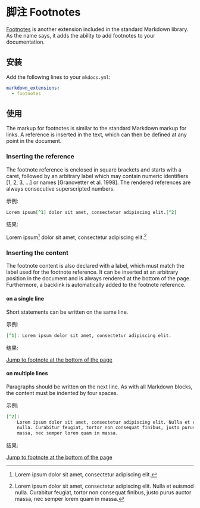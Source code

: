 # 脚注 Footnotes

[Footnotes][1] is another extension included in the standard Markdown library.
As the name says, it adds the ability to add footnotes to your documentation.

  [1]: https://pythonhosted.org/Markdown/extensions/footnotes.html

## 安装

Add the following lines to your `mkdocs.yml`:

``` yaml
markdown_extensions:
  - footnotes
```

## 使用

The markup for footnotes is similar to the standard Markdown markup for links.
A reference is inserted in the text, which can then be defined at any point in
the document.

### Inserting the reference

The footnote reference is enclosed in square brackets and starts with a caret,
followed by an arbitrary label which may contain numeric identifiers [1, 2, 3,
...] or names [Granovetter et al. 1998]. The rendered references are always
consecutive superscripted numbers.

示例:

``` markdown
Lorem ipsum[^1] dolor sit amet, consectetur adipiscing elit.[^2]
```

结果:

Lorem ipsum[^1] dolor sit amet, consectetur adipiscing elit.[^2]

### Inserting the content

The footnote content is also declared with a label, which must match the label
used for the footnote reference. It can be inserted at an arbitrary position in
the document and is always rendered at the bottom of the page. Furthermore, a
backlink is automatically added to the footnote reference.

#### on a single line

Short statements can be written on the same line.

示例:

``` markdown
[^1]: Lorem ipsum dolor sit amet, consectetur adipiscing elit.
```

结果:

<a href="#fn:1">Jump to footnote at the bottom of the page</a>

  [^1]: Lorem ipsum dolor sit amet, consectetur adipiscing elit.

#### on multiple lines

Paragraphs should be written on the next line. As with all Markdown blocks, the
content must be indented by four spaces.

示例:

``` markdown
[^2]:
    Lorem ipsum dolor sit amet, consectetur adipiscing elit. Nulla et euismod
    nulla. Curabitur feugiat, tortor non consequat finibus, justo purus auctor
    massa, nec semper lorem quam in massa.
```

结果:

  [^2]:
      Lorem ipsum dolor sit amet, consectetur adipiscing elit. Nulla et euismod
      nulla. Curabitur feugiat, tortor non consequat finibus, justo purus
      auctor massa, nec semper lorem quam in massa.

<a href="#fn:2">Jump to footnote at the bottom of the page</a>
